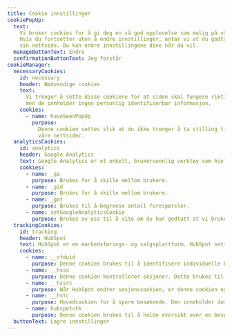 ```yaml
---
title: Cookie innstillinger
cookiePopUp:
  text:
    Vi bruker cookies for å gi deg en så god opplevelse som mulig på vår nettside.
    Hvis du fortsetter uten å endre innstillinger, antar vi at du godtar alle cookiene fra Oslo Market Solutions
    sin nettside. Du kan endre innstillingene dine når du vil.
  manageButtonText: Endre
  confirmationButtonText: Jeg forstår
cookieManager:
  necessaryCookies:
    id: necessary
    header: Nødvendige cookies
    text:
      Vi trenger å sette disse cookiene for at siden skal fungere riktig. Derfor er disse alltid på,
      men de innholder ingen personlig identifiserbar informasjon.
    cookies:
      - name: haveSeenPopUp
        purpose:
          Denne cookien settes slik at du ikke trenger å ta stilling til cookie pop-upen neste gang du besøker
          våre nettsider.
  analyticsCookies:
    id: analytics
    header: Google Analytics
    text: Google Analytics er et enkelt, brukervennlig verktøy som hjelper webområdeeiere til å måle hvordan brukere interagerer med innhold på nettstedet. Googles JavaScript-biblioteker bruker HTTP-cookies til å "huske" hva en bruker har gjort på tidligere sider / interaksjoner med nettstedet.
    cookies:
      - name: _ga
        purpose: Brukes for å skille mellom brukere.
      - name: _gid
        purpose: Brukes for å skille mellom brukere.
      - name: _gat
        purpose: Brukes til å begrense antall forespørsler.
      - name: setGoogleAnalyticsCookie
        purpose: Brukes av oss til å vite om du har godtatt at vi bruker analytiske cookies.
  trackingCookies:
    id: tracking
    header: HubSpot
    text: HubSpot er en markedsførings- og salgsplattform. HubSpot setter disse cookiene etter behov.
    cookies:
      - name: __cfduid
        purpose: Denne cookien brukes til å identifisere individuelle brukere bak en delt IP-adresse, for eksempel hvis den besøkende er på kafe. Den lagrer ikke personlig identifiserbar informasjon.
      - name: __hssc
        purpose: Denne cookien kontrollerer sesjoner. Dette brukes til å avgjøre om vi skal øke sesjonsnummeret og tidsstemplene i __hstc-cookien. Den inneholder domenet, viewCount, og starttidspunkt for sesjonen.
      - name: __hssrc
        purpose: Når HubSpot endrer sesjonscookien, er denne cookien også satt. Vi setter den til 1 og bruker den til å avgjøre om den besøkende har startet nettleseren på nytt. Hvis denne cookien ikke eksisterer når vi håndterer cookies, antar vi at det er en ny økt.
      - name: __hstc
        purpose: Hovedcookien for å spore besøkende. Den inneholder domenet, utk (se nedenfor), første tidsstempel (første besøk), siste tidsstempel (siste besøk), nåværende tidsstempel (dette besøket) og sesjonsnummer (inkrementerer for hver påfølgende sesjon).
      - name: hubspotutk
        purpose: Denne cookien brukes til å holde oversikt over en besøkendes identitet. Denne cookien sendes til HubSpot på skjemainnsendelse og brukes når de fjerner duplikater.
  buttonText: Lagre innstillinger
---
```

